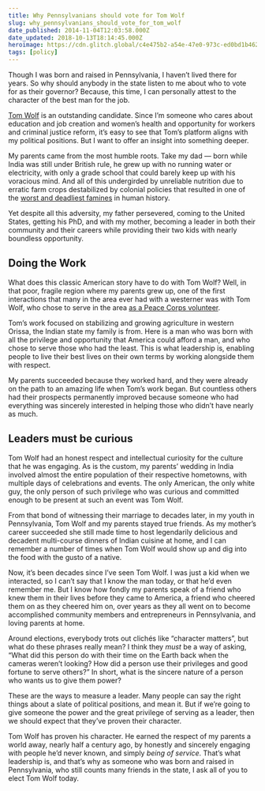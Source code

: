 ```yaml
---
title: Why Pennsylvanians should vote for Tom Wolf
slug: why_pennsylvanians_should_vote_for_tom_wolf
date_published: 2014-11-04T12:03:58.000Z
date_updated: 2018-10-13T18:14:45.000Z
heroimage: https://cdn.glitch.global/c4e475b2-a54e-47e0-973c-ed0bd1b46262/tom-wolf-orissa-thumb-800xauto-412.jpg?v=1670107289789
tags: [policy]
---
```


Though I was born and raised in Pennsylvania, I haven’t lived there for years. So why should anybody in the state listen to me about who to vote for as their governor? Because, this time, I can personally attest to the character of the best man for the job.

[Tom Wolf](http://www.wolfforpa.com/) is an outstanding candidate. Since I’m someone who cares about education and job creation and women’s health and opportunity for workers and criminal justice reform, it’s easy to see that Tom’s platform aligns with my political positions. But I want to offer an insight into something deeper.

My parents came from the most humble roots. Take my dad — born while India was still under British rule, he grew up with no running water or electricity, with only a grade school that could barely keep up with his voracious mind. And all of this undergirded by unreliable nutrition due to erratic farm crops destabilized by colonial policies that resulted in one of the [worst and deadliest famines](http://en.wikipedia.org/wiki/Bengal_famine_of_1943) in human history.

Yet despite all this adversity, my father persevered, coming to the United States, getting his PhD, and with my mother, becoming a leader in both their community and their careers while providing their two kids with nearly boundless opportunity.

## Doing the Work

What does this classic American story have to do with Tom Wolf? Well, in that poor, fragile region where my parents grew up, one of the first interactions that many in the area ever had with a westerner was with Tom Wolf, who chose to serve in the area [as a Peace Corps volunteer](http://www.wolfforpa.com/sections/blog/tom-wolf-was-an-exceptional-peace-corps-volunteer).

Tom’s work focused on stabilizing and growing agriculture in western Orissa, the Indian state my family is from. Here is a man who was born with all the privilege and opportunity that America could afford a man, and who chose to serve those who had the least. This is what leadership is, enabling people to live their best lives on their own terms by working alongside them with respect.

My parents succeeded because they worked hard, and they were already on the path to an amazing life when Tom’s work began. But countless others had their prospects permanently improved because someone who had everything was sincerely interested in helping those who didn’t have nearly as much.

## Leaders must be curious

Tom Wolf had an honest respect and intellectual curiosity for the culture that he was engaging. As is the custom, my parents’ wedding in India involved almost the entire population of their respective hometowns, with multiple days of celebrations and events. The only American, the only white guy, the only person of such privilege who was curious and committed enough to be present at such an event was Tom Wolf.

From that bond of witnessing their marriage to decades later, in my youth in Pennsylvania, Tom Wolf and my parents stayed true friends. As my mother’s career succeeded she still made time to host legendarily delicious and decadent multi-course dinners of Indian cuisine at home, and I can remember a number of times when Tom Wolf would show up and dig into the food with the gusto of a native.

Now, it’s been decades since I’ve seen Tom Wolf. I was just a kid when we interacted, so I can’t say that I know the man today, or that he’d even remember me. But I know how fondly my parents speak of a friend who knew them in their lives before they came to America, a friend who cheered them on as they cheered him on, over years as they all went on to become accomplished community members and entrepreneurs in Pennsylvania, and loving parents at home.

Around elections, everybody trots out clichés like “character matters”, but what do these phrases really mean? I think they *must* be a way of asking, “What did this person do with their time on the Earth back when the cameras weren’t looking? How did a person use their privileges and good fortune to serve others?” In short, what is the sincere nature of a person who wants us to give them power?

These are the ways to measure a leader. Many people can say the right things about a slate of political positions, and mean it. But if we’re going to give someone the power and the great privilege of serving as a leader, then we should expect that they’ve proven their character.

Tom Wolf has proven his character. He earned the respect of my parents a world away, nearly half a century ago, by honestly and sincerely engaging with people he’d never known, and simply *being of service*. That’s what leadership is, and that’s why as someone who was born and raised in Pennsylvania, who still counts many friends in the state, I ask all of you to elect Tom Wolf today.
